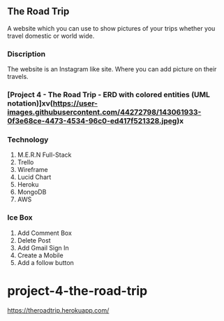 ## The Road Trip

A website which you can use to show pictures of your trips whether you travel domestic or world wide.

### Discription
The website is an Instagram like site. Where you can add picture on their travels.

### [Project 4 - The Road Trip - ERD with colored entities (UML notation)]xv(https://user-images.githubusercontent.com/44272798/143061933-0f3e68ce-4473-4534-96c0-ed417f521328.jpeg)x


### Technology
1. M.E.R.N Full-Stack
2. Trello
3. Wireframe
4. Lucid Chart
5. Heroku
6. MongoDB
7. AWS

### Ice Box
1. Add Comment Box
2. Delete Post
3. Add Gmail Sign In
4. Create a Mobile 
5. Add a follow button

# project-4-the-road-trip
https://theroadtrip.herokuapp.com/
